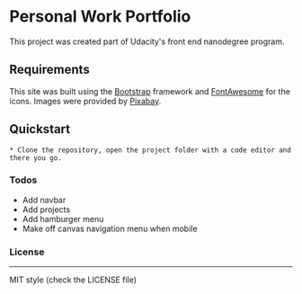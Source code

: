 
# Personal Work Portfolio
This project was created part of Udacity's front end nanodegree program. 

## Requirements
This site was built using the [Bootstrap](https://getbootstrap.com/) framework and [FontAwesome](https://fontawesome.com/) for the icons.
Images were provided by [Pixabay](https://pixabay.com/).

## Quickstart
    * Clone the repository, open the project folder with a code editor and there you go.

### Todos

 - Add navbar
 - Add projects
 - Add hamburger menu
 - Make off canvas navigation menu when mobile


### License
----

MIT style (check the LICENSE file)
